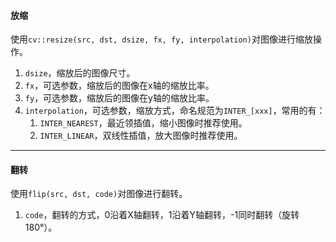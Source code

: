 #### 放缩

使用`cv::resize(src, dst, dsize, fx, fy, interpolation)`对图像进行缩放操作。

1. `dsize`，缩放后的图像尺寸。
2. `fx`，可选参数，缩放后的图像在x轴的缩放比率。
3. `fy`，可选参数，缩放后的图像在y轴的缩放比率。
4. `interpolation`，可选参数，缩放方式，命名规范为`INTER_[xxx]`，常用的有：
   1. `INTER_NEAREST`，最近领插值，缩小图像时推荐使用。
   2. `INTER_LINEAR`，双线性插值，放大图像时推荐使用。

---

#### 翻转

使用`flip(src, dst, code)`对图像进行翻转。

1. `code`，翻转的方式，0沿着X轴翻转，1沿着Y轴翻转，-1同时翻转（旋转180°）。
